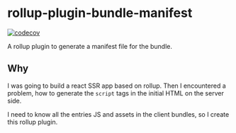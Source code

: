 # rollup-plugin-bundle-manifest

[![codecov](https://codecov.io/gh/cchaonie/rollup-plugin-bundle-manifest/graph/badge.svg?token=8OPRV3XE0X)](https://codecov.io/gh/cchaonie/rollup-plugin-bundle-manifest)

A rollup plugin to generate a manifest file for the bundle.

## Why

I was going to build a react SSR app based on rollup. Then I encountered a problem, how to generate the `script` tags in the initial HTML on the server side.

I need to know all the entries JS and assets in the client bundles, so I create this rollup plugin.
